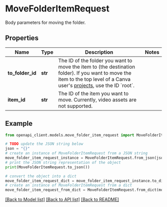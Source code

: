 # MoveFolderItemRequest

Body parameters for moving the folder.

## Properties

Name | Type | Description | Notes
------------ | ------------- | ------------- | -------------
**to_folder_id** | **str** | The ID of the folder you want to move the item to (the destination folder). If you want to move the item to the top level of a Canva user&#39;s [projects](https://www.canva.com/help/find-designs-and-folders/), use the ID &#x60;root&#x60;. | 
**item_id** | **str** | The ID of the item you want to move. Currently, video assets are not supported. | 

## Example

```python
from openapi_client.models.move_folder_item_request import MoveFolderItemRequest

# TODO update the JSON string below
json = "{}"
# create an instance of MoveFolderItemRequest from a JSON string
move_folder_item_request_instance = MoveFolderItemRequest.from_json(json)
# print the JSON string representation of the object
print(MoveFolderItemRequest.to_json())

# convert the object into a dict
move_folder_item_request_dict = move_folder_item_request_instance.to_dict()
# create an instance of MoveFolderItemRequest from a dict
move_folder_item_request_from_dict = MoveFolderItemRequest.from_dict(move_folder_item_request_dict)
```
[[Back to Model list]](../README.md#documentation-for-models) [[Back to API list]](../README.md#documentation-for-api-endpoints) [[Back to README]](../README.md)


